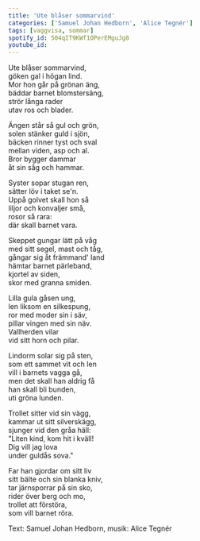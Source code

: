 ```yaml
---
title: 'Ute blåser sommarvind'
categories: ['Samuel Johan Hedborn', 'Alice Tegnér']
tags: [vaggvisa, sommar]
spotify_id: 504qIT9KWf1OPerEMguJg8
youtube_id: 
---
```



Ute blåser sommarvind,  
göken gal i högan lind.  
Mor hon går på grönan äng,  
bäddar barnet blomstersäng,  
strör långa rader  
utav ros och blader.

Ängen står så gul och grön,  
solen stänker guld i sjön,  
bäcken rinner tyst och sval  
mellan viden, asp och al.  
Bror bygger dammar  
åt sin såg och hammar.

Syster sopar stugan ren,  
sätter löv i taket se'n.  
Uppå golvet skall hon så  
liljor och konvaljer små,  
rosor så rara:  
där skall barnet vara.

Skeppet gungar lätt på våg  
med sitt segel, mast och tåg,  
gångar sig åt främmand' land  
hämtar barnet pärleband,  
kjortel av siden,  
skor med granna smiden.

Lilla gula gåsen ung,  
len liksom en silkespung,  
ror med moder sin i säv,  
pillar vingen med sin näv.  
Vallherden vilar  
vid sitt horn och pilar.

Lindorm solar sig på sten,  
som ett sammet vit och len  
vill i barnets vagga gå,  
men det skall han aldrig få  
han skall bli bunden,  
uti gröna lunden.

Trollet sitter vid sin vägg,  
kammar ut sitt silverskägg,  
sjunger vid den gråa häll:  
"Liten kind, kom hit i kväll!  
Dig vill jag lova  
under guldås sova."

Far han gjordar om sitt liv  
sitt bälte och sin blanka kniv,  
tar järnsporrar på sin sko,  
rider över berg och mo,  
trollet att förstöra,  
som vill barnet röra.


Text: Samuel Johan Hedborn, musik: Alice Tegnér